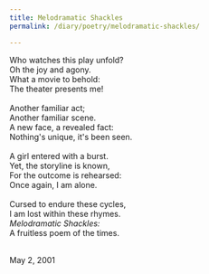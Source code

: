 ```yaml
---
title: Melodramatic Shackles
permalink: /diary/poetry/melodramatic-shackles/

---
```

<div class="poetry">

Who watches this play unfold?<br/>
Oh the joy and agony.<br/>
What a movie to behold:<br/>
The theater presents me!<br/>
<br/>
Another familiar act;<br/>
Another familiar scene.<br/>
A new face, a revealed fact:<br/>
Nothing's unique, it's been seen.<br/>
<br/>
A girl entered with a burst.<br/>
Yet, the storyline is known,<br/>
For the outcome is rehearsed:<br/>
Once again, I am alone.<br/>
<br/>
Cursed to endure these cycles,<br/>
I am lost within these rhymes.<br/>
<em>Melodramatic Shackles:</em><br/>
A fruitless poem of the times.<br/>
<br/>

<div class="poetry_date">May 2, 2001</div>




</div>
